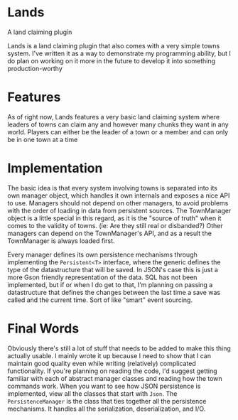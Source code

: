 # Lands
A land claiming plugin

Lands is a land claiming plugin that also comes with a very simple towns system. I've written it as a way to demonstrate my programming ability, but I do plan on working on it more in the future to develop it into something production-worthy

# Features
As of right now, Lands features a very basic land claiming system where leaders of towns can claim any and however many chunks they want in any world. Players can either be the leader of a town or a member and can only be in one town at a time

# Implementation
The basic idea is that every system involving towns is separated into its own manager object, which handles it own internals and exposes a nice API to use. Managers should not depend on other managers, to avoid problems with the order of loading in data from persistent sources. The TownManager object is a little special in this regard, as it is the "source of truth" when it comes to the validity of towns. (ie: Are they still real or disbanded?) Other managers can depend on the TownManager's API, and as a result the TownManager is always loaded first.

Every manager defines its own persistence mechanisms through implementing the `Persistent<T>` interface, where the generic defines the type of the datastructure that will be saved. In JSON's case this is just a more Gson friendly representation of the data. 
SQL has not been implemented, but if or when I do get to that, I'm planning on passing a datastructure that defines the changes between the last time a save was called and the current time. Sort of like "smart" event sourcing.

# Final Words
Obviously there's still a lot of stuff that needs to be added to make this thing actually usable. I mainly wrote it up because I need to show that I can maintain good quality even while writing (relatively) complicated functionality. If you're planning on reading the code, I'd suggest getting familiar with each of abstract manager classes and reading how the town commands work. When you want to see how JSON persistence is implemented, view all the classes that start with `Json`. The `PersistenceManager` is the class that ties together all the persistence mechanisms. It handles all the serialization, deserialization, and I/O.
